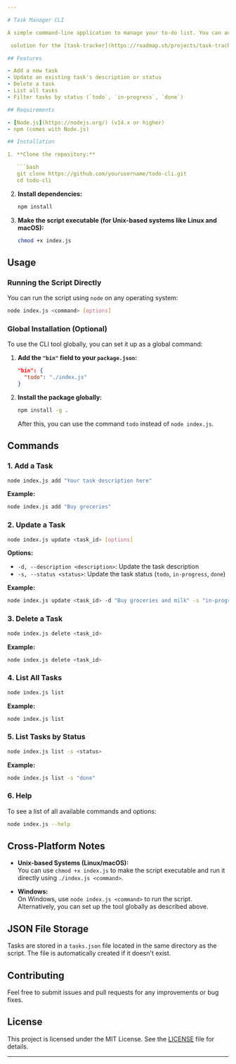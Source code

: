 ```yaml
---

# Task Manager CLI

A simple command-line application to manage your to-do list. You can add, update, delete, and list tasks, with each task having properties like description, status, creation date, and update date.

 solution for the [task-tracker](https://roadmap.sh/projects/task-tracker) challenge from [roadmap.sh](https://roadmap.sh/).

## Features

- Add a new task
- Update an existing task's description or status
- Delete a task
- List all tasks
- Filter tasks by status (`todo`, `in-progress`, `done`)

## Requirements

- [Node.js](https://nodejs.org/) (v14.x or higher)
- npm (comes with Node.js)

## Installation

1. **Clone the repository:**

   ```bash
   git clone https://github.com/yourusername/todo-cli.git
   cd todo-cli
   ```

2. **Install dependencies:**

   ```bash
   npm install
   ```

3. **Make the script executable (for Unix-based systems like Linux and macOS):**

   ```bash
   chmod +x index.js
   ```

## Usage

### Running the Script Directly

You can run the script using `node` on any operating system:

```bash
node index.js <command> [options]
```

### Global Installation (Optional)

To use the CLI tool globally, you can set it up as a global command:

1. **Add the `"bin"` field to your `package.json`:**

   ```json
   "bin": {
     "todo": "./index.js"
   }
   ```

2. **Install the package globally:**

   ```bash
   npm install -g .
   ```

   After this, you can use the command `todo` instead of `node index.js`.

## Commands

### 1. Add a Task

```bash
node index.js add "Your task description here"
```

**Example:**

```bash
node index.js add "Buy groceries"
```

### 2. Update a Task

```bash
node index.js update <task_id> [options]
```

**Options:**

- `-d, --description <description>`: Update the task description
- `-s, --status <status>`: Update the task status (`todo`, `in-progress`, `done`)

**Example:**

```bash
node index.js update <task_id> -d "Buy groceries and milk" -s "in-progress"
```

### 3. Delete a Task

```bash
node index.js delete <task_id>
```

**Example:**

```bash
node index.js delete <task_id>
```

### 4. List All Tasks

```bash
node index.js list
```

**Example:**

```bash
node index.js list
```

### 5. List Tasks by Status

```bash
node index.js list -s <status>
```

**Example:**

```bash
node index.js list -s "done"
```

### 6. Help

To see a list of all available commands and options:

```bash
node index.js --help
```

## Cross-Platform Notes

- **Unix-based Systems (Linux/macOS):**  
  You can use `chmod +x index.js` to make the script executable and run it directly using `./index.js <command>`.

- **Windows:**  
  On Windows, use `node index.js <command>` to run the script. Alternatively, you can set up the tool globally as described above.

## JSON File Storage

Tasks are stored in a `tasks.json` file located in the same directory as the script. The file is automatically created if it doesn't exist.

## Contributing

Feel free to submit issues and pull requests for any improvements or bug fixes.

## License

This project is licensed under the MIT License. See the [LICENSE](LICENSE) file for details.

---
```

